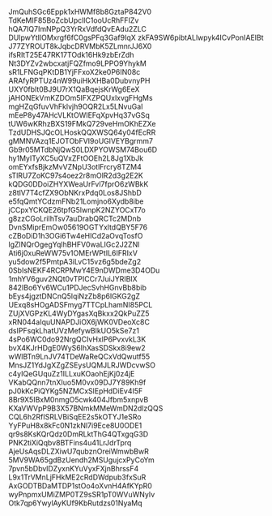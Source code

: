 JmQuhSGc6Eppk1xHWMf8b8GztaP842V0
TdKeMIF85BoZcbUpcllC1ooUcRhFFIZv
hQA7IQ7ImNPpQ3YrRxVdfdQvEAdu2ZLC
DUlpwYtIlOMxrgf6fC0gsPFq3Gaf9IqX
zkFA9SW6pibtALlwpyk4ICvPonIAElBt
J77ZYROUT8kJqbcDRVMbK5ZLmnrJJ6X0
ifsRItT25E47RK17TOdk16Hk9zbErZdh
Nt3DYZv2wbcxatjFQZfmo9LPPO9YhykM
sR1LFNGqPKtDB1YjFFxoX2ke0P6IN08c
ARAfyRPTUz4nW99uiHkXHBa0DubvnyPH
UXY0fblt0BJ9U7rX1QaBqejsKrWg6EeX
jAHONEkVmKZDOm5IFXZPQUxlxvgFHgMs
mgHZqGfuvVhFklvjh9OQR2Lx5LNvuGaI
mEeP8y47AHcVLKtOWIEFqXpvHq37vGSq
tUW6wKRhzBXS19FMkQ729veHmOKhEZXe
TzdUDHSJQcOLHoskQQXWSQ64y04fEcRR
gMMNVAzq1EJOTObFVI9oUGlVEYBgrmm7
Gb9r05MTdbNjQwS0LDXPYOWSM74Bou6D
hy1MyITyXC5uQVxZFtOOEh2L8Jg1XbJk
omEYxfsBjkzMvVZNpU3otlFrcry8TZM4
sTlRU7ZoKC97s4oez2r8mOlR2d3g2E2K
kQDG0DDoiZHYXWeaUrFvl7fprO6zWBkK
z8tlV7T4cfZX9ObNKrxPdq0Los8JShbD
e5fqQmtYCdzmFNb21Lomjno6Xydb8ibe
jCCpxYCKQE26tpfG5lwnpK2NZYOCxT7o
g8zzCGoLrilhTsv7auDrabQRCTc2MDnb
DvnSMiprEmOw05619OGTYxltdQBY5F76
cZBoDiD1h3OGi6Tw4eHlCd2aOvqTosfO
lgZlNQrOgegYqlhBHFV0waLIGc2J2ZNl
Ati6j0xuReWW75v1OMErWPtIL6IFRIxV
yu5dow2f5PmtpA3iLvC15vz6g5bdeZg2
0SbIsNEKF4RCRPMwY4E9nDWDme3D4ODu
1mhYV6guv2NQt0vTPICCr7JuiJYRIBIX
842IBo6Yv6WCu1PDJecSvhHGnvBb8bib
bEys4jgztDNCnQ5lqiNzZb8p6lGKG2gZ
UExq8sHOgADSFmyg7TTCpLhamNI85PCL
ZUjXVGPzKL4WyDYgasXqBkxx2QkPuZZ5
xRN044aIquUNAPDJiOX6jWK0VDeoXc8C
dsIPFsqkLhatUVzMefywBlkUO5kSe7z1
4sPo6WC0do92NrgQCIvHxlP6PvxvkL3K
bvX4KJrHDgE0WyS6lhXasSDSkx8i9ew2
wWlBTn9LnJV74TDeWaReQCxVdQwutf55
MnsJZ1YdJgXZgZSEysUQMJLRJWDcvwSO
c4yIQeGUquZz1ILLxuKOaohEjKj0z4jE
VKabQQnn7tnXIuo5M0vx09DJ7Y89Kh9f
pJ0kKcPiQYKg5NZMCxSlEpHdDiEv4I5F
8Br9X5IBxM0nmgO5cwk404Jfbm5xnpvB
KXaVWVpP9B3X57BNmkMMeWmDN2dlzQQS
CQL6h2RfISRLVBiSqEE2s5kOTYJ1eSRo
YyFPuH8x8kFc0N1zkNl7i9Ece8U0ODE1
qr9s8KsKQrQdz0DmRLktThG4QTxgqG3D
PNK2tiXiQqbv8BTFins4u41LrJdrTprq
AjeUsAqsDLZXiwU7qubznOreiWmwbBwR
5MV9WA65gdBzUendh2MSUgujcxPyCoYm
7pvn5bDbvlDZyxnKYuVyxFXjnBhrssF4
L9x1TrVMnLjFHkME2cRdDWdpub3fxSuR
AxGODTBDaMTDP1stOo4oXvnH4AfKYpR0
wyPnpmxUMiZMP0TZ9sSR1pT0WVuWNyIv
Otk7qp6YwylAyKUf9KbRutdzs01NyaMq
